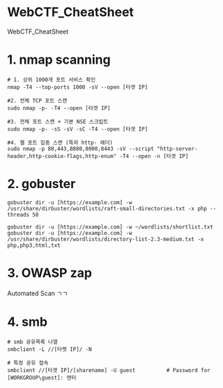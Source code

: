 # WebCTF_CheatSheet
WebCTF_CheatSheet

# 1. nmap scanning
```
# 1. 상위 1000개 포트 서비스 확인
nmap -T4 --top-ports 1000 -sV --open [타겟 IP]

#2. 전체 TCP 포트 스캔
sudo nmap -p- -T4 --open [타겟 IP]

#3. 전체 포트 스캔 + 기본 NSE 스크립트
sudo nmap -p- -sS -sV -sC -T4 --open [타겟 IP]

#4. 웹 포트 집중 스캔 (특히 http- 헤더)
sudo nmap -p 80,443,8080,8000,8443 -sV --script "http-server-header,http-cookie-flags,http-enum" -T4 --open -n [타겟 IP]
```

# 2. gobuster
```
gobuster dir -u [https://example.com] -w /usr/share/dirbuster/wordlists/raft-small-directories.txt -x php --threads 50

gobuster dir -u [https://example.com] -w ~/wordlists/shortlist.txt
gobuster dir -u [https://example.com] -w /usr/share/dirbuster/wordlists/directory-list-2.3-medium.txt -x php,php3,html,txt
```

# 3. OWASP zap
Automated Scan ㄱㄱ

# 4. smb
```
# smb 공유목록 나열
smbclient -L //[타켓 IP]/ -N

# 특정 공유 접속
smbclient //[타겟 IP]/[sharename] -U guest          # Password for [WORKGROUP\guest]: 엔터
```
